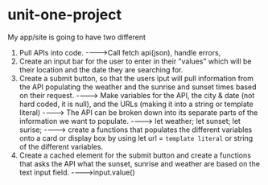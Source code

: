 # unit-one-project




My app/site is going to have two different 

<!-- PSEUDOCODE --> 

1. Pull APIs into code.
   ---->Call fetch api(json), handle errors, 
2. Create an input bar for the user to enter in their "values" which will be their location and the date they are searching for. 
3. Create a submit button, so that the users iput will pull information from the API populating the weather and the sunrise and sunset times based on their request. 
   ----> Make variables for the API, the city & date (not hard coded, it is null), and the URLs (making it into a string or template literal)
   ----> The API can be broken down into its separate parts of the information we want to populate.
   ----> let weather; let sunset; let surise;
   ----> create a functions that populates the different variables onto a card or display box by using let url = `template literal` or string of the different variables.
4. Create a cached element for the submit button and create a functions that asks the API what the sunset, sunrise and weather are based on the text input field.
    ---->input.value()


